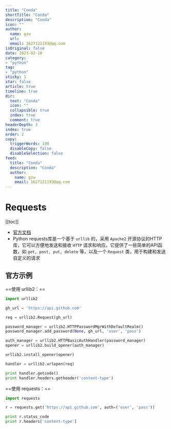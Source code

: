 ```yaml
---
title: "Conda"
shortTitle: "Conda"
description: "Conda"
icon: ""
author: 
  name: gzw
  url: 
  email: 1627121193@qq.com
isOriginal: false
date: 2023-02-18
category: 
- "python"
tag:
- "python"
sticky: 1
star: false
article: true
timeline: true
dir:
  text: "Conda"
  icon: ""
  collapsible: true
  index: true
  comment: true
headerDepth: 3
index: true
order: 2
copy:
  triggerWords: 100
  disableCopy: false
  disableSelection: false
feed:
  title: "Conda"
  description: "Conda"
  author:
    name: gzw
    email: 1627121193@qq.com
---
```








# Requests

[[toc]]


- [官方文档](https://requests.readthedocs.io/en/latest/)
- Python requests库是一个基于 `urllib` 的，采用 `Apache2` 开源协议的HTTP库，它可以方便地发送和接收 `HTTP` 请求和响应。它提供了一些简单的API函数，如 `get, post, put, delete` 等，以及一个 `Request` 类，用于构建和发送自定义的请求



## 官方示例

==使用 urllib2：==

```python
import urllib2

gh_url = 'https://api.github.com'

req = urllib2.Request(gh_url)

password_manager = urllib2.HTTPPasswordMgrWithDefaultRealm()
password_manager.add_password(None, gh_url, 'user', 'pass')

auth_manager = urllib2.HTTPBasicAuthHandler(password_manager)
opener = urllib2.build_opener(auth_manager)

urllib2.install_opener(opener)

handler = urllib2.urlopen(req)

print handler.getcode()
print handler.headers.getheader('content-type')
```

==使用 requests：==

```python
import requests

r = requests.get('https://api.github.com', auth=('user', 'pass'))

print r.status_code
print r.headers['content-type']
```

